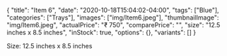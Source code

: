 {
    "title": "Item  6",
    "date": "2020-10-18T15:04:02-04:00",
    "tags": ["Blue"],
    "categories": ["Trays"],
    "images": ["img/Item6.jpeg"],
    "thumbnailImage": "img/Item6.jpeg",
    "actualPrice": "₹ 750",
    "comparePrice": "",
    "size": "12.5 inches x 8.5 inches",
    "inStock": true,
    "options": {},
    "variants": []
}

Size: 12.5 inches x 8.5 inches